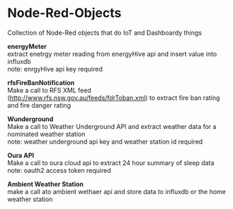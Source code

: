 # Node-Red-Objects
Collection of Node-Red objects that do IoT and Dashboardy things

<strong>energyMeter</strong></br>
extract enetrgy meter reading from energyHive api and insert value into influxdb</br>
note: enrgyHive api key required

<strong>rfsFireBanNotification</strong></br>
Make a call to RFS XML feed (http://www.rfs.nsw.gov.au/feeds/fdrToban.xml) to extract fire ban rating and fire danger rating

<strong>Wunderground</strong></br>
Make a call to Weather Underground API and extract weather data for a nominated weather station</br>
note: weather underground api key and weather station id required

<strong>Oura API</strong></br>
Make a call to oura cloud api to extract 24 hour summary of sleep data
note: oauth2 access token required

<strong>Ambient Weather Station</strong></br>
make a call ato ambient wethaer api and store data to influxdb or the home weather station

